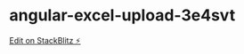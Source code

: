 # angular-excel-upload-3e4svt

[Edit on StackBlitz ⚡️](https://stackblitz.com/edit/angular-excel-upload-3e4svt)